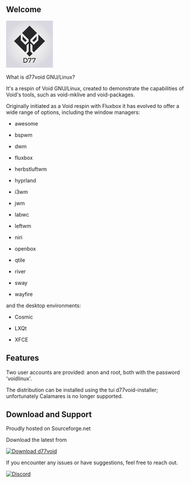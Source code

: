Welcome
------

![](./d77original.png)

What is d77void GNU/Linux?

It's a respin of Void GNU/Linux, created to demonstrate the capabilities of Void's tools, such as void-mklive and void-packages.

Originally initiated as a Void respin with Fluxbox it has evolved to offer a wide range of options, including the window managers:

- awesome

- bspwm

- dwm

- fluxbox

- herbstluftwm

- hyprland

- i3wm

- jwm

- labwc

- leftwm

- niri

- openbox

- qtile

- river

- sway 

- wayfire

and the desktop environments:

- Cosmic

- LXQt

- XFCE

## Features

Two user accounts are provided: anon and root, both with the password 'voidlinux'.

The distribution can be installed using the tui d77void-installer; unfortunately Calamares is no longer supported.


## Download and Support

Proudly hosted on Sourceforge.net

Download the latest from 

[![Download d77void](https://a.fsdn.com/con/app/sf-download-button)](https://sourceforge.net/projects/d77void/files/latest/download)


If you encounter any issues or have suggestions, feel free to reach out.

[![Discord](https://images-wixmp-ed30a86b8c4ca887773594c2.wixmp.com/f/c3e52ec5-bdc0-48d0-a056-c502907bee82/de6e02c-65e7eb73-c49a-4073-b25e-b32a7cac6515.png/v1/fill/w_128,h_128,strp/discord_pixel_icon_by_luxurialee_de6e02c-fullview.png?token=eyJ0eXAiOiJKV1QiLCJhbGciOiJIUzI1NiJ9.eyJzdWIiOiJ1cm46YXBwOjdlMGQxODg5ODIyNjQzNzNhNWYwZDQxNWVhMGQyNmUwIiwiaXNzIjoidXJuOmFwcDo3ZTBkMTg4OTgyMjY0MzczYTVmMGQ0MTVlYTBkMjZlMCIsIm9iaiI6W1t7ImhlaWdodCI6Ijw9MTI4IiwicGF0aCI6IlwvZlwvYzNlNTJlYzUtYmRjMC00OGQwLWEwNTYtYzUwMjkwN2JlZTgyXC9kZTZlMDJjLTY1ZTdlYjczLWM0OWEtNDA3My1iMjVlLWIzMmE3Y2FjNjUxNS5wbmciLCJ3aWR0aCI6Ijw9MTI4In1dXSwiYXVkIjpbInVybjpzZXJ2aWNlOmltYWdlLm9wZXJhdGlvbnMiXX0.g7-pIsxrdV0ZACB-2mmUv-6y392ai-BAKTWMD1BNbfQ)](https://discord.gg/Q2u3T7b9Ny)


